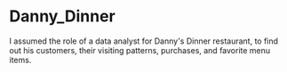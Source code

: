 # Danny_Dinner
I assumed the role of a data analyst for  Danny's Dinner restaurant, to find out his customers, their visiting patterns, purchases, and favorite menu items. 
